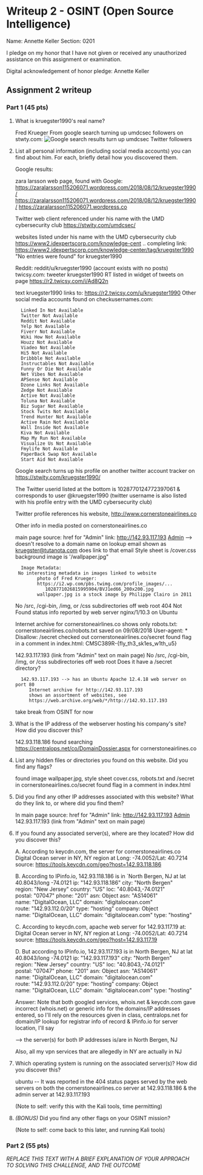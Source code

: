 Writeup 2 - OSINT (Open Source Intelligence)
======

Name: Annette Keller
Section: 0201

I pledge on my honor that I have not given or received any unauthorized assistance on this assignment or examination.

Digital acknowledgement of honor pledge: Annette Keller

## Assignment 2 writeup

### Part 1 (45 pts)

1. What is kruegster1990's real name? 

   Fred Krueger
   From google search turning up umdcsec followers on stwty.com:
   ![Google search results turn up umdcsec Twitter followers](https://i.imgur.com/Fx99LwO.png)

2. List all personal information (including social media accounts) you can find about him. For each, briefly detail how you discovered them.

   Google results:

   zara larsson web page, found with Google:
      https://zaralarsson115206071.wordpress.com/2018/08/12/kruegster1990/
      https://zaralarsson115206071.wordpress.com/2018/08/12/kruegster1990/
      https://zaralarsson115206071.wordpress.co

   Twitter web client referenced under his name with the UMD cybersecurity club 
      https://stwity.com/umdcsec/

   websites listed under his name with the UMD cybersecurity club 
      https://www2.idexpertscorp.com/knowledge-cent ..
      completing link: https://www2.idexpertscorp.com/knowledge-center/tag/kruegster1990
      "No entries were found" for kruegster1990
	
   Reddit:
      reddit/u/kruegster1990 (account exists with no posts)
      twicsy.com: tweeter kruegster1990 RT listed in widget of tweets on page
      https://r2.twicsy.com/i/Ad8Q2n
		
		
      text kruegster1990 links to: https://r2.twicsy.com/u/kruegster1990
      Other social media accounts found on checkusernames.com:
   
         Linked In Not Available
         Twitter Not Available
         Reddit Not Available
         Yelp Not Available
         Fiverr Not Available
         Wiki How Not Available
         Houzz Not Available
         Viadeo Not Available
         Hi5 Not Available
         Dribbble Not Available
         Instructables Not Available
         Funny Or Die Not Available
         Net Vibes Not Available
         APSense Not Available
         Dzone Links Not Available
         Zedge Not Available
         Active Not Available
         Toluna Not Available
         Biz Sugar Not Available
         Stock Twits Not Available
         Trend Hunter Not Available
         Active Rain Not Available
         Wall Inside Not Available
         Kiva Not Available
         Map My Run Not Available
         Visualize Us Not Available
         Fmylife Not Available
         PaperBack Swap Not Available
         Start Aid Not Available

   Google search turns up his profile on another twitter account tracker on 
      https://stwity.com/kruegster1990/

      The Twitter userid listed at the bottom is 1028770124772397061 & corresponds to user @kruegster1990 (twitter username is also listed with his profile entry with the UMD cybersecurity club)
	
      Twitter profile references his website, http://www.cornerstoneairlines.co
	
	
      Other info in media posted on cornerstoneairlines.co

      main page source:
         href for "Admin" link: http://142.93.117.193
	 <a class="nav-link" href="http://142.93.117.193">Admin</a>
	    --> doesn't resolve to a domain name on lookup
         email shown as kruegster@tutanota.com does link to that email
         Style sheet is /cover.css
            background image is '/wallpaper.jpg"
			
         Image Metadata: 
	    No interesting metadata in images linked to website
               photo of Fred Krueger: 
               https://i2.wp.com/pbs.twimg.com/profile_images/...
                  1028771026815995904/BVJ1ed66_200x200.jpg
               wallpaper.jpg is a stock image by Philippe Clairo in 2011

      No /src, /cgi-bin, /img, or /css subdirectories off web root
      404 Not Found status info
         reported by web server nginx/1/10.3 on Ubuntu
			
      Internet archive for cornerstoneairlines.co shows only robots.txt: 
	 cornerstoneairlines.co/robots.txt saved on 09/08/2018
            User-agent: *
            Disallow: /secret
         checked out cornerstoneairlines.co/secret
         found flag in a comment in index.html: 
            CMSC389R-{fly_th3_sk1es_w1th_u5}
			
      142.93.117.193 (link from "Admin" text on main page) 
         No /src, /cgi-bin, /img, or /css subdirectories off web root
         Does it have a /secret directory?
		
         142.93.117.193 --> has an Ubuntu Apache 12.4.18 web server on port 80
            Internet archive for http://142.93.117.193
            shows an assortment of websites, see 
            https://web.archive.org/web/*/http://142.93.117.193

      take break from OSINT for now

3. What is the IP address of the webserver hosting his company's site? How did you discover this? 

   142.93.118.186
   found searching https://centralops.net/co/DomainDossier.aspx for
      cornerstoneairlines.co

4. List any hidden files or directories you found on this website. Did you find any flags?

   found image wallpaper.jpg, style sheet cover.css, robots.txt and /secret
   in cornerstoneairlines.co/secret found flag in a comment in index.html

5. Did you find any other IP addresses associated with this website? What do they link to, or where did you find them?

   In main page source:
      href for "Admin" link: http://142.93.117.193
	<a class="nav-link" href="http://142.93.117.193">Admin</a>
	142.93.117.193 (link from "Admin" text on main page) 
		
6. If you found any associated server(s), where are they located? How did you discover this?
   
   A. According to keycdn.com, the server for cornerstoneairlines.co
      Digital Ocean server in NY, NY region at Long: -74.0052/Lat: 40.7214 
         source: https://tools.keycdn.com/geo?host=142.93.118.186

   B. According to IPinfo.io, 142.93.118.186 is in 
      `North Bergen, NJ at lat 40.8043/long -74.0121
         ip: "142.93.118.186"
         city: "North Bergen"
         region: "New Jersey"
         country: "US"
         loc: "40.8043,-74.0121"
         postal: "07047"
         phone: "201"
         asn: Object
         asn: "AS14061"
         name: "DigitalOcean, LLC"
         domain: "digitalocean.com"
         route: "142.93.112.0/20"
         type: "hosting"
         company: Object
         name: "DigitalOcean, LLC"
         domain: "digitalocean.com"
         type: "hosting"

   C. According to keycdn.com, apache web server for 142.93.117.19 at:
      Digital Ocean server in NY, NY region at Long: -74.0052/Lat: 40.7214 
      source: https://tools.keycdn.com/geo?host=142.93.117.19

   D. But according to IPinfo.io, 142.93.117.193 is in 
      North Bergen, NJ at lat 40.8043/long -74.0121
         ip: "142.93.117.193"
         city: "North Bergen"
         region: "New Jersey"
         country: "US"
         loc: "40.8043,-74.0121"
         postal: "07047"
         phone: "201"
         asn: Object
         asn: "AS14061"
         name: "DigitalOcean, LLC"
         domain: "digitalocean.com"
         route: "142.93.112.0/20"
         type: "hosting"
         company: Object
         name: "DigitalOcean, LLC"
         domain: "digitalocean.com"
         type: "hosting"
		
      Answer: Note that both googled services, whois.net & keycdn.com gave incorrect (whois.net) or generic info for the domains/IP addresses entered, so I'll rely on the resources given in class, centralops.net for domain/IP lookup for registrar info of record & IPinfo.io for server location, I'll say 

      --> the server(s) for both IP addresses is/are in North Bergen, NJ
      
      Also, all my vpn services that are allegedly in NY are actually in NJ

7. Which operating system is running on the associated server(s)? How did you discover this?

      ubuntu -- It was reported in the 404 status pages served by the web servers on both the cornerstoneairlines.co server at 142.93.118.186 & the admin server at 142.93.117.193

      (Note to self: verify this with the Kali tools, time permitting)

8. *(BONUS)* Did you find any other flags on your OSINT mission?

      (Note to self: come back to this later, and running Kali tools)


### Part 2 (55 pts)

*REPLACE THIS TEXT WITH A BRIEF EXPLANATION OF YOUR APPROACH TO SOLVING THIS CHALLENGE, AND THE OUTCOME*
